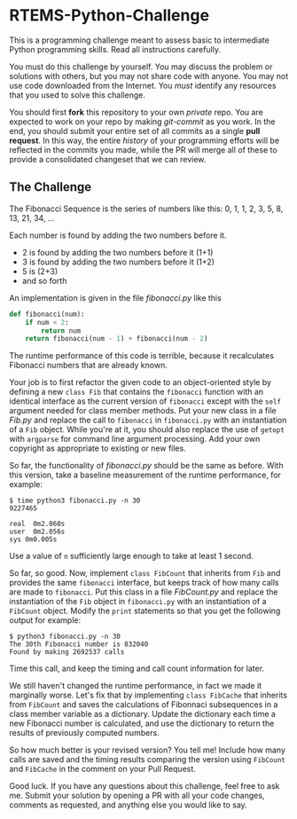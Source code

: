 RTEMS-Python-Challenge
======================

This is a programming challenge meant to assess basic to intermediate Python programming skills. Read all instructions carefully.

You must do this challenge by yourself. You may discuss the problem or solutions with others, but you may not share code with anyone. You may not use code downloaded from the Internet. You *must* identify any resources that you used to solve this challenge.

You should first **fork** this repository to your own *private* repo. You are expected to work on your repo by making *git-commit* as you work. In the end, you should submit your entire set of all commits as a single **pull request**. In this way, the entire *history* of your programming efforts will be reflected in the commits you made, while the PR will merge all of these to provide a consolidated changeset that we can review.

The Challenge
-------------

The Fibonacci Sequence is the series of numbers like this:
0, 1, 1, 2, 3, 5, 8, 13, 21, 34, ...

Each number is found by adding the two numbers before it.
 * 2 is found by adding the two numbers before it (1+1)
 * 3 is found by adding the two numbers before it (1+2)
 * 5 is (2+3)
 * and so forth

An implementation is given in the file *fibonacci.py* like this
```Python
def fibonacci(num):
	if num < 2:
		return num
	return fibonacci(num - 1) + fibonacci(num - 2)
```

The runtime performance of this code is terrible, because it recalculates Fibonacci numbers that are already known. 

Your job is to first refactor the given code to an object-oriented style by defining a new `class Fib` that contains the `fibonacci` function with an identical interface as the current version of `fibonacci` except with the `self` argument needed for class member methods. Put your new class in a file *Fib.py* and replace the call to `fibonacci` in `fibonacci.py` with an instantiation of a `Fib` object. While you're at it, you should also replace the use of `getopt` with `argparse` for command line argument processing. Add your own copyright as appropriate to existing or new files.

So far, the functionality of *fibonacci.py* should be the same as before. With this version, take a baseline measurement of the runtime performance, for example:
```
$ time python3 fibonacci.py -n 30
9227465

real  0m2.060s
user  0m2.056s
sys 0m0.005s
```
Use a value of `n` sufficiently large enough to take at least 1 second.

So far, so good. Now, implement `class FibCount` that inherits from `Fib` and provides the same `fibonacci` interface, but keeps track of how many calls are made to `fibonacci`. Put this class in a file *FibCount.py* and replace the instantiation of the `Fib` object in `fibonacci.py` with an instantiation of a `FibCount` object. Modify the `print` statements so that you get the following output for example:
```
$ python3 fibonacci.py -n 30
The 30th Fibonacci number is 832040
Found by making 2692537 calls
```
Time this call, and keep the timing and call count information for later.

We still haven't changed the runtime performance, in fact we made it marginally worse. Let's fix that by implementing `class FibCache` that inherits from `FibCount` and saves the calculations of Fibonnaci subsequences in a class member variable as a dictionary. Update the dictionary each time a new Fibonacci number is calculated, and use the dictionary to return the results of previously computed numbers.

So how much better is your revised version? You tell me! Include how many calls are saved and the timing results comparing the version using `FibCount` and `FibCache` in the comment on your Pull Request.

Good luck. If you have any questions about this challenge, feel free to ask me. Submit your solution by opening a PR with all your code changes, comments as requested, and anything else you would like to say.

